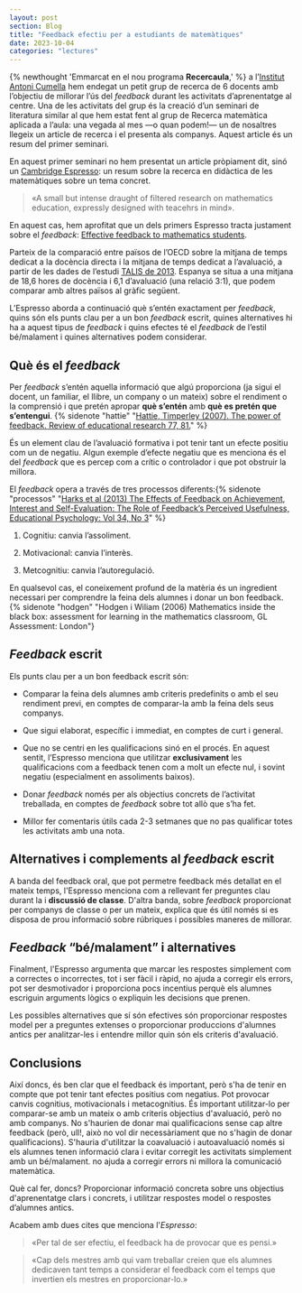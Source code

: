 ```yaml
---
layout: post
section: Blog
title: "Feedback efectiu per a estudiants de matemàtiques"
date: 2023-10-04
categories: "lectures"
---
```


{% newthought 'Emmarcat en el nou programa **Recercaula**,' %} a l’[Institut Antoni Cumella](https://agora.xtec.cat/iesacumella/projecte-educatiu/pla-de-formacio-dels-professionals-del-centre/) hem endegat un petit grup de recerca de 6 docents amb l’objectiu de millorar l’ús del *feedback* durant les activitats d’aprenentatge al centre. Una de les activitats del grup és la creació d’un seminari de literatura similar al que hem estat fent al grup de Recerca matemàtica aplicada a l’aula: una vegada al mes —o quan podem!— un de nosaltres llegeix un article de recerca i el presenta als companys. Aquest article és un resum del primer seminari.

En aquest primer seminari no hem presentat un article pròpiament dit, sinó un [Cambridge Espresso](https://www.cambridgemaths.org/for-teachers-and-practitioners/espresso/): un resum sobre la recerca en didàctica de les matemàtiques sobre un tema concret.

>   «A small but intense draught of filtered research on mathematics education, expressly designed with teacehrs in mind».

En aquest cas, hem aprofitat que un dels primers Espresso tracta justament sobre el *feedback*: [Effective feedback to mathematics students](https://www.cambridgemaths.org/for-teachers-and-practitioners/espresso/view/effective-feedback-to-mathematics-students/).

Parteix de la comparació entre països de l’OECD sobre la mitjana de temps dedicat a la docència directa i la mitjana de temps dedicat a l’avaluació, a partir de les dades de l’estudi [TALIS de 2013](https://web-archive.oecd.org/2015-09-14/307219-talis-excel-figures-and-tables.htm). Espanya se situa a una mitjana de 18,6 hores de docència i 6,1 d’avaluació (una relació 3:1), que podem comparar amb altres països al gràfic següent.

L’Espresso aborda a continuació què s’entén exactament per *feedback*, quins són els punts clau per a un bon *feedback* escrit, quines alternatives hi ha a aquest tipus de *feedback* i quins efectes té el *feedback* de l’estil bé/malament i quines alternatives podem considerar.

## Què és el *feedback*

Per *feedback* s’entén aquella informació que algú proporciona (ja sigui el docent, un familiar, el llibre, un company o un mateix) sobre el rendiment o la comprensió i que pretén apropar **què s’entén** amb **què es pretén que s’entengui**. {% sidenote "hattie" "[Hattie, Timperley (2007). The power of feedback. Review of educational research 77, 81.](https://journals.sagepub.com/doi/abs/10.3102/003465430298487)" %}

És un element clau de l’avaluació formativa i pot tenir tant un efecte positiu com un de negatiu. Algun exemple d’efecte negatiu que es menciona és el del *feedback* que es percep com a crític o controlador i que pot obstruir la millora.

El *feedback* opera a través de tres processos diferents:{% sidenote
"processos" "[Harks et al (2013) The Effects of Feedback on Achievement, Interest and Self-Evaluation: ](https://www.tandfonline.com/doi/full/10.1080/01443410.2013.785384)[The Role of Feedback’s Perceived Usefulness, Educational Psychology: Vol 34, No 3](https://www.tandfonline.com/doi/full/10.1080/01443410.2013.785384)" %}

1.  Cognitiu: canvia l’assoliment.

2.  Motivacional: canvia l’interès.

3.  Metcognitiu: canvia l’autoregulació.


En qualsevol cas, el coneixement profund de la matèria és un ingredient necessari per comprendre la feina dels alumnes i donar un bon feedback.{% sidenote "hodgen" "Hodgen i Wiliam (2006) Mathematics inside the black box: assessment for learning in the mathematics classroom, GL Assessment: London"}

## *Feedback* escrit

Els punts clau per a un bon feedback escrit són:

-   Comparar la feina dels alumnes amb criteris predefinits o amb el seu rendiment previ, en comptes de comparar-la amb la feina dels seus companys.

-   Que sigui elaborat, específic i immediat, en comptes de curt i general.

-   Que no se centri en les qualificacions sinó en el procés. En aquest sentit, l’Espresso menciona que utilitzar **exclusivament** les qualificacions com a feedback tenen com a molt un efecte nul, i sovint negatiu (especialment en assoliments baixos). 

-   Donar *feedback* només per als objectius concrets de l’activitat treballada, en comptes de *feedback* sobre tot allò que s’ha fet.

-   Millor fer comentaris útils cada 2-3 setmanes que no pas qualificar totes les activitats amb una nota.

## Alternatives i complements al *feedback* escrit

A banda del feedback oral, que pot permetre feedback més detallat en el mateix
temps, l'Espresso menciona com a rellevant fer preguntes clau durant la i
**discussió de classe**. D'altra banda, sobre _feedback_ proporcionat per
companys de classe o per un mateix, explica que és útil només si es disposa de
prou informació sobre rúbriques i possibles maneres de millorar.

## _Feedback_ “bé/malament” i alternatives

Finalment, l'Espresso argumenta que marcar les respostes simplement com a
correctes o incorrectes, tot i ser fàcil i ràpid, no ajuda a corregir els
errors, pot ser desmotivador i proporciona pocs incentius perquè els alumnes
escriguin arguments lògics o expliquin les decisions que prenen.

Les possibles alternatives que sí són efectives són proporcionar respostes
model per a preguntes extenses o proporcionar produccions d'alumnes antics per
analitzar-les i entendre millor quin són els criteris d'avaluació.

## Conclusions

Així doncs, és ben clar que el feedback és important, però s'ha de tenir en
compte que pot tenir tant efectes positius com negatius. Pot provocar canvis
cognitius, motivacionals i metacognitius. És important utilitzar-lo per
comparar-se amb un mateix o amb criteris objectius d'avaluació, però no amb
companys. No s'haurien de donar mai qualificacions sense cap altre feedback
(però, ull!, això no vol dir necessàriament que no s'hagin de donar
qualificacions). S'hauria d'utilitzar la coavaluació i autoavaluació només si
els alumnes tenen informació clara i evitar corregit les activitats simplement
amb un bé/malament. no ajuda a corregir errors ni millora la comunicació matemàtica.

Què cal fer, doncs? Proporcionar informació concreta sobre uns objectius
d'aprenentatge clars i concrets, i utilitzar respostes model o respostes
d’alumnes antics.

Acabem amb dues cites que menciona l'_Espresso_:

> «Per tal de ser efectiu, el feedback ha de provocar que es pensi.»

> «Cap dels mestres amb qui vam treballar creien que els alumnes dedicaven tant temps a considerar el feedback com el temps que invertien els mestres en proporcionar-lo.»

